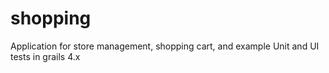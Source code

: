 # shopping


Application for store management, shopping cart, and example Unit and UI tests in grails 4.x 
